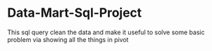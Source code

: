 # Data-Mart-Sql-Project
This sql query clean the data and make it useful to solve some basic problem via showing all the things in pivot 
